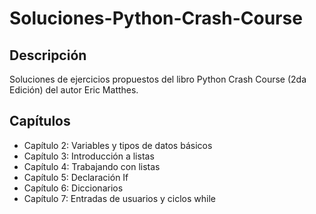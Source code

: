 # Soluciones-Python-Crash-Course
## Descripción
Soluciones de ejercicios propuestos del libro Python Crash Course (2da Edición) del autor Eric Matthes.

## Capítulos
* Capítulo 2: Variables y tipos de datos básicos
* Capítulo 3: Introducción a listas
* Capítulo 4: Trabajando con listas
* Capítulo 5: Declaración If
* Capítulo 6: Diccionarios
* Capítulo 7: Entradas de usuarios y ciclos while

